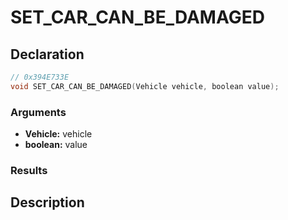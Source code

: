 # SET_CAR_CAN_BE_DAMAGED

## Declaration
```cpp
// 0x394E733E
void SET_CAR_CAN_BE_DAMAGED(Vehicle vehicle, boolean value);
```

### Arguments
- **Vehicle:** vehicle
- **boolean:** value

### Results

## Description

